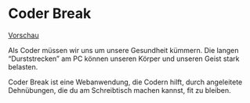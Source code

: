# Coder Break

[Vorschau](https://coder-break.netlify.app/)

Als Coder müssen wir uns um unsere Gesundheit kümmern. Die langen “Durststrecken” am PC können unseren Körper und unseren Geist stark belasten.

Coder Break ist eine Webanwendung, die Codern hilft, durch angeleitete Dehnübungen, die du am Schreibtisch machen kannst, fit zu bleiben.


